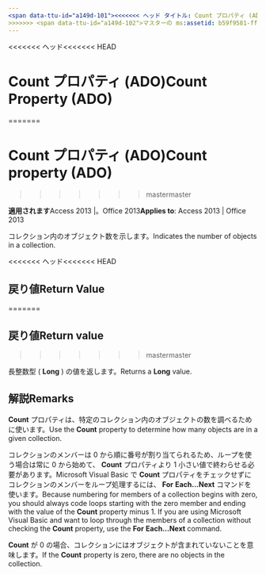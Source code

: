 ```yaml
---
<span data-ttu-id="a149d-101"><<<<<<< ヘッド タイトル: Count プロパティ (ADO) TOCTitle: Count プロパティ (ADO) === タイトル: Count プロパティ (ADO) TOCTitle: Count プロパティ (ADO)</span><span class="sxs-lookup"><span data-stu-id="a149d-101"><<<<<<< HEAD title: Count Property (ADO) TOCTitle: Count Property (ADO) ======= title: Count property (ADO) TOCTitle: Count property (ADO)</span></span>
>>>>>>> <span data-ttu-id="a149d-102">マスターの ms:assetid: b59f9581-ffd1-471d-44fa-3c1bb812e140 ms:mtpsurl: https://msdn.microsoft.com/library/JJ249871(v=office.15) ms:contentKeyID: 48547253 ms.date: 2015/09/18 mtps_version: v=office.15</span><span class="sxs-lookup"><span data-stu-id="a149d-102">master ms:assetid: b59f9581-ffd1-471d-44fa-3c1bb812e140 ms:mtpsurl: https://msdn.microsoft.com/library/JJ249871(v=office.15) ms:contentKeyID: 48547253 ms.date: 09/18/2015 mtps_version: v=office.15</span></span>
---
```


<span data-ttu-id="a149d-103"><<<<<<< ヘッド</span><span class="sxs-lookup"><span data-stu-id="a149d-103"><<<<<<< HEAD</span></span>
# <a name="count-property-ado"></a><span data-ttu-id="a149d-104">Count プロパティ (ADO)</span><span class="sxs-lookup"><span data-stu-id="a149d-104">Count Property (ADO)</span></span>
=======
# <a name="count-property-ado"></a><span data-ttu-id="a149d-105">Count プロパティ (ADO)</span><span class="sxs-lookup"><span data-stu-id="a149d-105">Count property (ADO)</span></span>
>>>>>>> <span data-ttu-id="a149d-106">master</span><span class="sxs-lookup"><span data-stu-id="a149d-106">master</span></span>


<span data-ttu-id="a149d-107">**適用されます**Access 2013 |。Office 2013</span><span class="sxs-lookup"><span data-stu-id="a149d-107">**Applies to**: Access 2013 | Office 2013</span></span>

<span data-ttu-id="a149d-108">コレクション内のオブジェクト数を示します。</span><span class="sxs-lookup"><span data-stu-id="a149d-108">Indicates the number of objects in a collection.</span></span>

<span data-ttu-id="a149d-109"><<<<<<< ヘッド</span><span class="sxs-lookup"><span data-stu-id="a149d-109"><<<<<<< HEAD</span></span>
## <a name="return-value"></a><span data-ttu-id="a149d-110">戻り値</span><span class="sxs-lookup"><span data-stu-id="a149d-110">Return Value</span></span>
=======
## <a name="return-value"></a><span data-ttu-id="a149d-111">戻り値</span><span class="sxs-lookup"><span data-stu-id="a149d-111">Return value</span></span>
>>>>>>> <span data-ttu-id="a149d-112">master</span><span class="sxs-lookup"><span data-stu-id="a149d-112">master</span></span>

<span data-ttu-id="a149d-113">長整数型 ( **Long** ) の値を返します。</span><span class="sxs-lookup"><span data-stu-id="a149d-113">Returns a **Long** value.</span></span>

## <a name="remarks"></a><span data-ttu-id="a149d-114">解説</span><span class="sxs-lookup"><span data-stu-id="a149d-114">Remarks</span></span>

<span data-ttu-id="a149d-115">**Count** プロパティは、特定のコレクション内のオブジェクトの数を調べるために使います。</span><span class="sxs-lookup"><span data-stu-id="a149d-115">Use the **Count** property to determine how many objects are in a given collection.</span></span>

<span data-ttu-id="a149d-p101">コレクションのメンバーは 0 から順に番号が割り当てられるため、ループを使う場合は常に 0 から始めて、 **Count** プロパティより 1 小さい値で終わらせる必要があります。Microsoft Visual Basic で **Count** プロパティをチェックせずにコレクションのメンバーをループ処理するには、 **For** **Each...Next** コマンドを使います。</span><span class="sxs-lookup"><span data-stu-id="a149d-p101">Because numbering for members of a collection begins with zero, you should always code loops starting with the zero member and ending with the value of the **Count** property minus 1. If you are using Microsoft Visual Basic and want to loop through the members of a collection without checking the **Count** property, use the **For** **Each...Next** command.</span></span>

<span data-ttu-id="a149d-118">**Count** が 0 の場合、コレクションにはオブジェクトが含まれていないことを意味します。</span><span class="sxs-lookup"><span data-stu-id="a149d-118">If the **Count** property is zero, there are no objects in the collection.</span></span>

